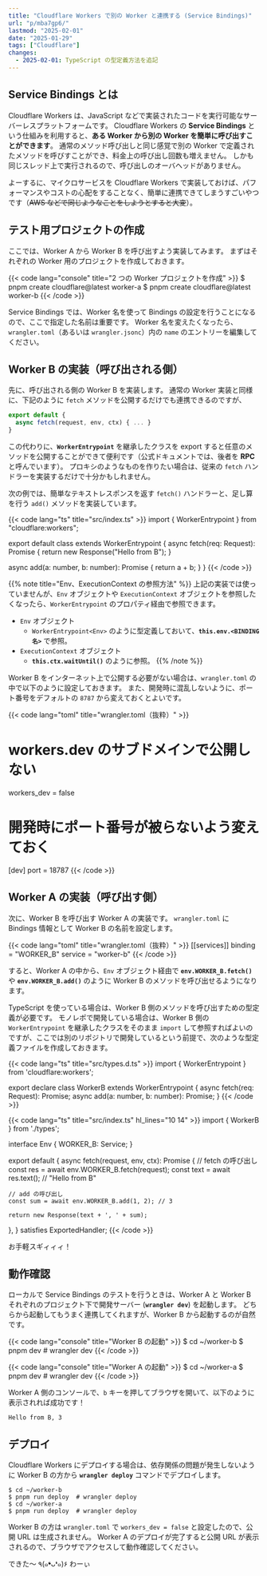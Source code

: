 ```yaml
---
title: "Cloudflare Workers で別の Worker と連携する (Service Bindings)"
url: "p/mba7gp6/"
lastmod: "2025-02-01"
date: "2025-01-29"
tags: ["Cloudflare"]
changes:
  - 2025-02-01: TypeScript の型定義方法を追記
---
```


Service Bindings とは
----

Cloudflare Workers は、JavaScript などで実装されたコードを実行可能なサーバーレスプラットフォームです。
Cloudflare Workers の **Service Bindings** という仕組みを利用すると、**ある Worker から別の Worker を簡単に呼び出すことができます**。
通常のメソッド呼び出しと同じ感覚で別の Worker で定義されたメソッドを呼びすことができ、料金上の呼び出し回数も増えません。
しかも同じスレッド上で実行されるので、呼び出しのオーバヘッドがありません。

よーするに、マイクロサービスを Cloudflare Workers で実装しておけば、パフォーマンスやコストの心配をすることなく、簡単に連携できてしまうすごいやつです（<s>AWS などで同じようなことをしようとすると大変</s>）。


テスト用プロジェクトの作成
----

ここでは、Worker A から Worker B を呼び出すよう実装してみます。
まずはそれぞれの Worker 用のプロジェクトを作成しておきます。

{{< code lang="console" title="2 つの Worker プロジェクトを作成" >}}
$ pnpm create cloudflare@latest worker-a
$ pnpm create cloudflare@latest worker-b
{{< /code >}}

Service Bindings では、Worker 名を使って Bindings の設定を行うことになるので、ここで指定した名前は重要です。
Worker 名を変えたくなったら、`wrangler.toml`（あるいは `wrangler.jsonc`）内の `name` のエントリーを編集してください。


Worker B の実装（呼び出される側）
----

先に、呼び出される側の Worker B を実装します。
通常の Worker 実装と同様に、下記のように `fetch` メソッドを公開するだけでも連携できるのですが、

```ts
export default {
  async fetch(request, env, ctx) { ... }
}
```

この代わりに、**`WorkerEntrypoint`** を継承したクラスを export すると任意のメソッドを公開することができて便利です（公式ドキュメントでは、後者を **RPC** と呼んでいます）。
プロキシのようなものを作りたい場合は、従来の `fetch` ハンドラーを実装するだけで十分かもしれません。

次の例では、簡単なテキストレスポンスを返す `fetch()` ハンドラーと、足し算を行う `add()` メソッドを実装しています。

{{< code lang="ts" title="src/index.ts" >}}
import { WorkerEntrypoint } from "cloudflare:workers";

export default class extends WorkerEntrypoint {
  async fetch(req: Request): Promise<Response> {
    return new Response("Hello from B");
  }

  async add(a: number, b: number): Promise<number> {
    return a + b;
  }
}
{{< /code >}}

{{% note title="Env、ExecutionContext の参照方法" %}}
上記の実装では使っていませんが、`Env` オブジェクトや `ExecutionContext` オブジェクトを参照したくなったら、`WorkerEntrypoint` のプロパティ経由で参照できます。

- `Env` オブジェクト
  - `WorkerEntrypoint<Env>` のように型定義しておいて、**`this.env.<BINDING名>`** で参照。
- `ExecutionContext` オブジェクト
  - **`this.ctx.waitUntil()`** のように参照。
{{% /note %}}

Worker B をインターネット上で公開する必要がない場合は、`wrangler.toml` の中で以下のように設定しておきます。
また、開発時に混乱しないように、ポート番号をデフォルトの `8787` から変えておくとよいです。

{{< code lang="toml" title="wrangler.toml（抜粋）" >}}
# workers.dev のサブドメインで公開しない
workers_dev = false

# 開発時にポート番号が被らないよう変えておく
[dev]
port = 18787
{{< /code >}}


Worker A の実装（呼び出す側）
----

次に、Worker B を呼び出す Worker A の実装です。
`wrangler.toml` に Bindings 情報として Worker B の名前を設定します。

{{< code lang="toml" title="wrangler.toml（抜粋）" >}}
[[services]]
binding = "WORKER_B"
service = "worker-b"
{{< /code >}}

すると、Worker A の中から、`Env` オブジェクト経由で **`env.WORKER_B.fetch()`** や **`env.WORKER_B.add()`** のように Worker B のメソッドを呼び出せるようになります。

TypeScript を使っている場合は、Worker B 側のメソッドを呼び出すための型定義が必要です。
モノレポで開発している場合は、Worker B 側の `WorkerEntrypoint` を継承したクラスをそのまま `import` して参照すればよいのですが、ここでは別のリポジトリで開発しているという前提で、次のような型定義ファイルを作成しておきます。

{{< code lang="ts" title="src/types.d.ts" >}}
import { WorkerEntrypoint } from 'cloudflare:workers';

export declare class WorkerB extends WorkerEntrypoint {
  async fetch(req: Request): Promise<Response>;
  async add(a: number, b: number): Promise<number>;
}
{{< /code >}}

{{< code lang="ts" title="src/index.ts" hl_lines="10 14" >}}
import { WorkerB } from './types';

interface Env {
  WORKER_B: Service<WorkerB>;
}

export default {
  async fetch(request, env, ctx): Promise<Response> {
    // fetch の呼び出し
    const res = await env.WORKER_B.fetch(request);
    const text = await res.text(); // "Hello from B"

    // add の呼び出し
    const sum = await env.WORKER_B.add(1, 2); // 3

    return new Response(text + ', ' + sum);
  },
} satisfies ExportedHandler<Env>;
{{< /code >}}

お手軽スギィィィ！


動作確認
----

ローカルで Service Bindings のテストを行うときは、Worker A と Worker B それぞれのプロジェクト下で開発サーバー (**`wrangler dev`**) を起動します。
どちらから起動してもうまく連携してくれますが、Worker B から起動するのが自然です。

{{< code lang="console" title="Worker B の起動" >}}
$ cd ~/worker-b
$ pnpm dev  # wrangler dev
{{< /code >}}

{{< code lang="console" title="Worker A の起動" >}}
$ cd ~/worker-a
$ pnpm dev  # wrangler dev
{{< /code >}}

Worker A 側のコンソールで、`b` キーを押してブラウザを開いて、以下のように表示されれば成功です！

```
Hello from B, 3
```


デプロイ
----

Cloudflare Workers にデプロイする場合は、依存関係の問題が発生しないように Worker B の方から **`wrangler deploy`** コマンドでデプロイします。

```console
$ cd ~/worker-b
$ pnpm run deploy  # wrangler deploy
$ cd ~/worker-a
$ pnpm run deploy  # wrangler deploy
```

Worker B の方は `wrangler.toml` で `workers_dev = false` と設定したので、公開 URL は生成されません。
Worker A のデプロイが完了すると公開 URL が表示されるので、ブラウザでアクセスして動作確認してください。

できた〜 ٩(๑❛ᴗ❛๑)۶ わーぃ

